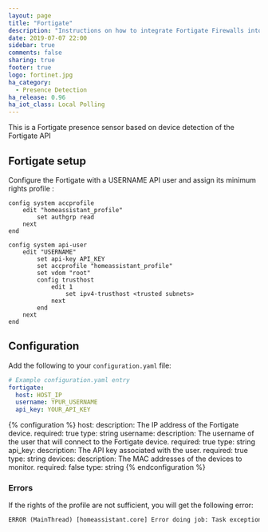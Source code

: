 ```yaml
---
layout: page
title: "Fortigate"
description: "Instructions on how to integrate Fortigate Firewalls into Home Assistant."
date: 2019-07-07 22:00
sidebar: true
comments: false
sharing: true
footer: true
logo: fortinet.jpg
ha_category:
  - Presence Detection
ha_release: 0.96
ha_iot_class: Local Polling
---
```


This is a Fortigate presence sensor based on device detection of the Fortigate API

## Fortigate setup

Configure the Fortigate with a USERNAME API user and assign its minimum rights profile :

```text
config system accprofile
    edit "homeassistant_profile"
        set authgrp read
    next
end

config system api-user
    edit "USERNAME"
        set api-key API_KEY
        set accprofile "homeassistant_profile"
        set vdom "root"
        config trusthost
            edit 1
                set ipv4-trusthost <trusted subnets>
            next
        end
    next
end
```

## Configuration

Add the following to your `configuration.yaml` file:

```yaml
# Example configuration.yaml entry
fortigate:
  host: HOST_IP
  username: YPUR_USERNAME
  api_key: YOUR_API_KEY
```

{% configuration %}
host:
  description: The IP address of the Fortigate device.
  required: true
  type: string
username:
  description: The username of the user that will connect to the Fortigate device.
  required: true
  type: string
api_key:
  description: The API key associated with the user.
  required: true
  type: string
devices:
  description: The MAC addresses of the devices to monitor.
  required: false
  type: string
{% endconfiguration %}

### Errors

If the rights of the profile are not sufficient, you will get the following error:

```txt
ERROR (MainThread) [homeassistant.core] Error doing job: Task exception was never retrieved
```
